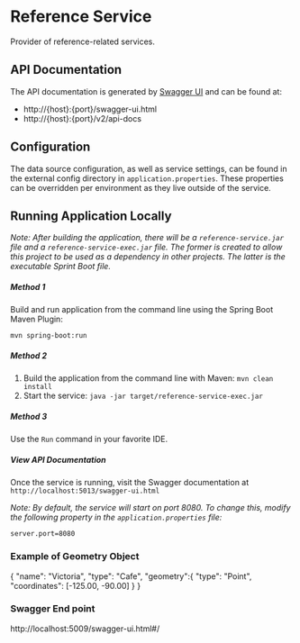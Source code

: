 Reference Service
================
Provider of reference-related services.

API Documentation
-----------------
The API documentation is generated by [Swagger UI](http://swagger.io/swagger-ui/) and can be found at:

* http://{host}:{port}/swagger-ui.html
* http://{host}:{port}/v2/api-docs

Configuration
-------------
The data source configuration, as well as service settings, can be found in the external config directory in `application.properties`.  These properties can be overridden per environment as they live outside of the service.

Running Application Locally
---------------------------

*Note: After building the application, there will be a `reference-service.jar` file and a `reference-service-exec.jar` file.  The former is created to allow this project to be used as a dependency in other projects. The latter is the executable Sprint Boot file.*

##### Method 1

Build and run application from the command line using the Spring Boot Maven Plugin:

```
mvn spring-boot:run
```

##### Method 2

1. Build the application from the command line with Maven: `mvn clean install`
2. Start the service: `java -jar target/reference-service-exec.jar`

##### Method 3

Use the `Run` command in your favorite IDE.
    
##### View API Documentation

Once the service is running, visit the Swagger documentation at `http://localhost:5013/swagger-ui.html`

*Note: By default, the service will start on port 8080.  To change this, modify the following property in the `application.properties` file:*

```
server.port=8080
```

### Example of Geometry Object 

{
  "name": "Victoria",
  "type": "Cafe",
  "geometry":{ "type": "Point", "coordinates": [-125.00, -90.00] }
}



### Swagger End point 
http://localhost:5009/swagger-ui.html#/